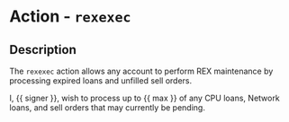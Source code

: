 # Action - `rexexec`

## Description

The `rexexec` action allows any account to perform REX maintenance by processing expired loans and unfilled sell orders.

I, {{ signer }}, wish to process up to {{ max }} of any CPU loans, Network loans, and sell orders that may currently be pending.

